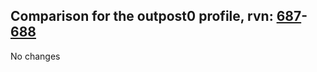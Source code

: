 ## Comparison for the outpost0 profile, rvn: [687](https://github.com/PRO100KatYT/FortniteProfileRevisions/tree/main/profiles/outpost0/687%20outpost0.json)-[688](https://github.com/PRO100KatYT/FortniteProfileRevisions/tree/main/profiles/outpost0/688%20outpost0.json)

No changes
